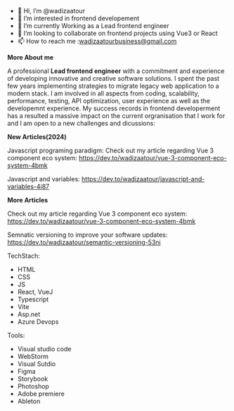 
- 👋 Hi, I’m @wadizaatour
- 👀 I’m interested in frontend developement
- 🌱 I’m currently Working as a Lead frontend engineer
- 💞️ I’m looking to collaborate on frontend projects using Vue3 or React
- 📫 How to reach me :wadizaatourbusiness@gmail.com
  
**More About me**

A professional **Lead frontend engineer** with a commitment and experience of developing innovative and creative software solutions. 
I spent the past few years implementing strategies to migrate legacy web application to a modern stack. I am involved in all aspects from coding, scalability, performance, testing, API optimization, user experience as well as the developemnt experience.
My success records in frontend developerment has a resulted a massive impact on the current orgranisation that I work for and I am open to a new challenges and dicussions:

**New Articles(2024)**

Javascript programing paradigm: Check out my article regarding Vue 3 component eco system:
https://dev.to/wadizaatour/vue-3-component-eco-system-4bmk

Javascript and variables: 
https://dev.to/wadizaatour/javascript-and-variables-4i87

**More Articles**

Check out my article regarding Vue 3 component eco system:
https://dev.to/wadizaatour/vue-3-component-eco-system-4bmk 

Semnatic versioning to improve your software updates:
https://dev.to/wadizaatour/semantic-versioning-53ni




TechStach: 
 - HTML
 - CSS
 - JS
 - React, VueJ
 - Typescript
 - Vite
 - Asp.net
 - Azure Devops

Tools:
 - Visual studio code
 - WebStorm
 - Visual Sutdio
 - Figma
 - Storybook
 - Photoshop
 - Adobe premiere
 - Ableton

 
